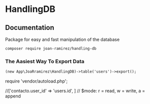 <h1>HandlingDB</h1>

## Documentation
Package for easy and fast manipulation of the database

```html
composer require joan-ramirez/handling-db
```

### The Aasiest Way To Export Data

```html
(new App\JoaRramirez\HandlingDB)->table('users')->export();
```

require 'vendor/autoload.php';

//['contacto.user_id' => 'users.id', ]
// $mode: r = read, w = write, a = append
